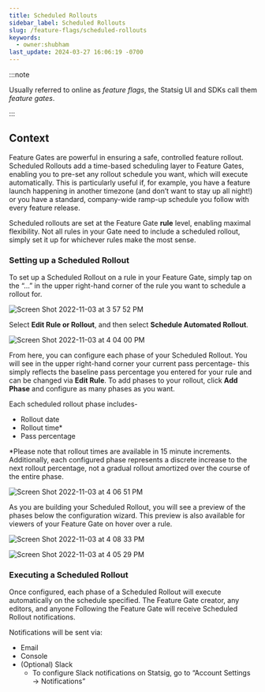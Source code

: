 ```yaml
---
title: Scheduled Rollouts
sidebar_label: Scheduled Rollouts
slug: /feature-flags/scheduled-rollouts
keywords:
  - owner:shubham
last_update: 2024-03-27 16:06:19 -0700
---
```


:::note

Usually referred to online as _feature flags_, the Statsig UI and SDKs call them _feature gates_.

:::

## Context
Feature Gates are powerful in ensuring a safe, controlled feature rollout. Scheduled Rollouts add a time-based scheduling layer to Feature Gates, enabling you to pre-set any rollout schedule you want, which will execute automatically. This is particularly useful if, for example, you have a feature launch happening in another timezone (and don’t want to stay up all night!) or you have a standard, company-wide ramp-up schedule you follow with every feature release. 

Scheduled rollouts are set at the Feature Gate **rule** level, enabling maximal flexibility. Not all rules in your Gate need to include a scheduled rollout, simply set it up for whichever rules make the most sense.

### Setting up a Scheduled Rollout
To set up a Scheduled Rollout on a rule in your Feature Gate, simply tap on the “…” in the upper right-hand corner of the rule you want to schedule a rollout for. 

![Screen Shot 2022-11-03 at 3 57 52 PM](https://user-images.githubusercontent.com/101903926/199850775-42528d6c-b8f1-4e5d-9774-bc1b576c2916.png)

Select **Edit Rule or Rollout**, and then select **Schedule Automated Rollout**.

![Screen Shot 2022-11-03 at 4 04 00 PM](https://user-images.githubusercontent.com/101903926/199851487-2e2aba51-30d5-4fef-933f-b31c0e78dd57.png) 

From here, you can configure each phase of your Scheduled Rollout. You will see in the upper right-hand corner your current pass percentage- this simply reflects the baseline pass percentage you entered for your rule and can be changed via **Edit Rule**. To add phases to your rollout, click **Add Phase** and configure as many phases as you want. 

Each scheduled rollout phase includes- 
- Rollout date
- Rollout time*
- Pass percentage

*Please note that rollout times are available in 15 minute increments. Additionally, each configured phase represents a discrete increase to the next rollout percentage, not a gradual rollout amortized over the course of the entire phase. 

![Screen Shot 2022-11-03 at 4 06 51 PM](https://user-images.githubusercontent.com/101903926/199851781-60606e6b-d653-408a-a3ba-399e32d582b0.png)

As you are building your Scheduled Rollout, you will see a preview of the phases below the configuration wizard. This preview is also available for viewers of your Feature Gate on hover over a rule. 

![Screen Shot 2022-11-03 at 4 08 33 PM](https://user-images.githubusercontent.com/101903926/199851974-c95ea9d2-6d04-4c3e-b9e5-f5d5ea3d85b3.png)


![Screen Shot 2022-11-03 at 4 05 29 PM](https://user-images.githubusercontent.com/101903926/199851640-007d63d5-7b9e-4002-93af-132af24416a1.png)


### Executing a Scheduled Rollout
Once configured, each phase of a Scheduled Rollout will execute automatically on the schedule specified. The Feature Gate creator, any editors, and anyone Following the Feature Gate will receive Scheduled Rollout notifications. 

Notifications will be sent via: 
- Email
- Console
- (Optional) Slack
    - To configure Slack notifications on Statsig, go to “Account Settings → Notifications”
